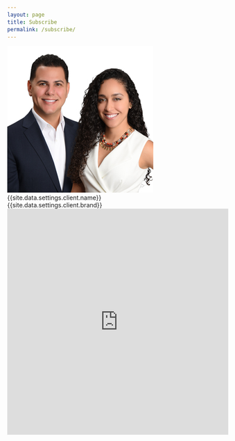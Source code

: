 ```yaml
---
layout: page
title: Subscribe
permalink: /subscribe/
---
```

<div class="recruiting-photo">
   <span class="client-image-container">
    <img src="/img/headshot.jpg" alt="{{site.data.settings.client.name}}" class="client-image"/>
  </span>
<figcaption class="caption">{{site.data.settings.client.name}}<br>
{{site.data.settings.client.brand}}</figcaption>
</div>
<iframe src="https://app.e2ma.net/app2/audience/signup/1951394/1904332/" width="510" height="520" frameborder="0" scrolling="no"></iframe>
